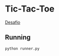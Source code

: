# Tic-Tac-Toe

[Desafio](https://cs50.harvard.edu/ai/2024/projects/0/tictactoe/)

## Running

```shell
python runner.py
```
